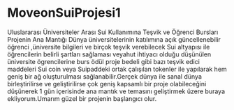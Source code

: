 # MoveonSuiProjesi1
Uluslararası Üniversiteler Arası Sui Kullanımına Teşvik ve Öğrenci Bursları
Projenin Ana Mantığı Dünya üniversitelerinin katılımına açık güncellenebilir öğrenci ,üniversite bilgileri ve birçok teşvik verebilecek Sui altyapısı ile öğrencilerin belirli şartları sağlaması veyahut ihtiyacı olduğu düşünülen üniversite ögrencilerine burs ödül proje bedeli gibi bazı teşvik edici maddeleri Sui coin veya Suipaddeki ortak çalışılan tokenler ile yapılarak hem geniş bir ağ oluşturulması sağlanabilir.Gerçek dünya ile sanal dünya birleştirilirse ve geliştirilirse çok geniş kapsamlı bir proje olabileceğini düşünerek 1 gün içerisinde ana mantık ve temasını geliştirmek üzere buraya ekliyorum.Umarım güzel bir projenin başlangıcı olur.
